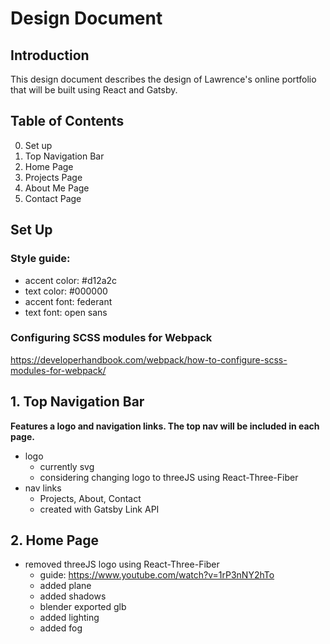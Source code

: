 # Design Document

## Introduction
This design document describes the design of Lawrence's online portfolio that will be built using React and Gatsby. 

## Table of Contents
0. Set up
1. Top Navigation Bar
2. Home Page
3. Projects Page
4. About Me Page
5. Contact Page

## Set Up
### Style guide: 
- accent color: #d12a2c
- text color: #000000
- accent font: federant
- text font: open sans

### Configuring SCSS modules for Webpack
https://developerhandbook.com/webpack/how-to-configure-scss-modules-for-webpack/


## 1. Top Navigation Bar
__Features a logo and navigation links. The top nav will be included in each page.__
* logo
    - currently svg
    - considering changing logo to threeJS using React-Three-Fiber
* nav links
    - Projects, About, Contact
    - created with Gatsby Link API

## 2. Home Page
* removed threeJS logo using React-Three-Fiber
    - guide: https://www.youtube.com/watch?v=1rP3nNY2hTo 
    - added plane
    - added shadows
    - blender exported glb
    - added lighting
    - added fog



